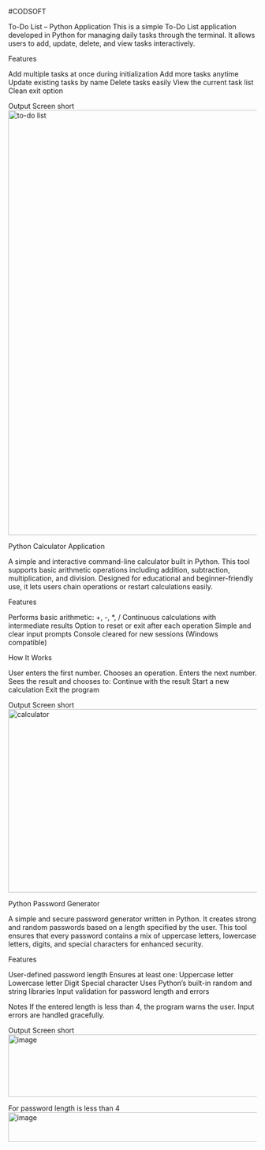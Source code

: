 #CODSOFT

To-Do List – Python Application
This is a simple To-Do List application developed in Python for managing daily tasks through the terminal. It allows users to add, update, delete, and view tasks interactively.

Features

Add multiple tasks at once during initialization
Add more tasks anytime
Update existing tasks by name
Delete tasks easily
View the current task list
Clean exit option

Output Screen short
<img width="1258" height="862" alt="to-do list" src="https://github.com/user-attachments/assets/b99fbdd2-5130-49a4-993e-8031b82e364c" />


Python Calculator Application

A simple and interactive command-line calculator built in Python. This tool supports basic arithmetic operations including addition, subtraction, multiplication, and division. Designed for educational and beginner-friendly use, it lets users chain operations or restart calculations easily.

Features

Performs basic arithmetic: +, -, *, /
Continuous calculations with intermediate results
Option to reset or exit after each operation
Simple and clear input prompts
Console cleared for new sessions (Windows compatible)

How It Works

User enters the first number.
Chooses an operation.
Enters the next number.
Sees the result and chooses to:
Continue with the result
Start a new calculation
Exit the program

Output Screen short
<img width="1088" height="372" alt="calculator" src="https://github.com/user-attachments/assets/f2b7e1ed-aaa3-41a5-893d-25755ff391f3" />


Python Password Generator

A simple and secure password generator written in Python. It creates strong and random passwords based on a length specified by the user. This tool ensures that every password contains a mix of uppercase letters, lowercase letters, digits, and special characters for enhanced security.

Features

User-defined password length
Ensures at least one:
Uppercase letter
Lowercase letter
Digit
Special character
Uses Python’s built-in random and string libraries
Input validation for password length and errors

Notes
If the entered length is less than 4, the program warns the user.
Input errors are handled gracefully.

Output Screen short
<img width="863" height="127" alt="image" src="https://github.com/user-attachments/assets/28046bb1-f120-4861-bc34-44a97e963064" />

For password length is less than 4
<img width="638" height="60" alt="image" src="https://github.com/user-attachments/assets/fe03549d-d70e-42e4-985d-7e5176142fb5" />
